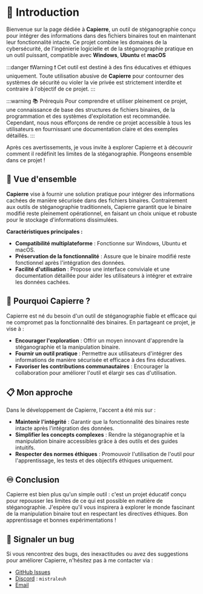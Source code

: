 
# 🏁 Introduction

Bienvenue sur la page dédiée à **Capierre**, un outil de stéganographie conçu pour intégrer des informations dans des fichiers binaires tout en maintenant leur fonctionnalité intacte. Ce projet combine les domaines de la cybersécurité, de l'ingénierie logicielle et de la stéganographie pratique en un outil puissant, compatible avec **Windows**, **Ubuntu** et **macOS**

:::danger ❗Warning ❗
Cet outil est destiné à des fins éducatives et éthiques uniquement. Toute utilisation abusive de **Capierre** pour contourner des systèmes de sécurité ou violer la vie privée est strictement interdite et contraire à l'objectif de ce projet.
:::

:::warning 📚 Prérequis
Pour comprendre et utiliser pleinement ce projet, une connaissance de base des structures de fichiers binaires, de la programmation et des systèmes d'exploitation est recommandée. Cependant, nous nous efforçons de rendre ce projet accessible à tous les utilisateurs en fournissant une documentation claire et des exemples détaillés.
:::

Après ces avertissements, je vous invite à explorer Capierre et à découvrir comment il redéfinit les limites de la stéganographie. Plongeons ensemble dans ce projet !

## 📖 Vue d'ensemble

**Capierre** vise à fournir une solution pratique pour intégrer des informations cachées de manière sécurisée dans des fichiers binaires. Contrairement aux outils de stéganographie traditionnels, Capierre garantit que le binaire modifié reste pleinement opérationnel, en faisant un choix unique et robuste pour le stockage d'informations dissimulées.

**Caractéristiques principales :**
- **Compatibilité multiplateforme** : Fonctionne sur Windows, Ubuntu et macOS.
- **Préservation de la fonctionnalité** : Assure que le binaire modifié reste fonctionnel après l'intégration des données.
- **Facilité d'utilisation** : Propose une interface conviviale et une documentation détaillée pour aider les utilisateurs à intégrer et extraire les données cachées.

## 🤨 Pourquoi Capierre ?

Capierre est né du besoin d'un outil de stéganographie fiable et efficace qui ne compromet pas la fonctionnalité des binaires. En partageant ce projet, je vise à :
- **Encourager l'exploration** : Offrir un moyen innovant d'apprendre la stéganographie et la manipulation binaire.
- **Fournir un outil pratique** : Permettre aux utilisateurs d'intégrer des informations de manière sécurisée et efficace à des fins éducatives.
- **Favoriser les contributions communautaires** : Encourager la collaboration pour améliorer l'outil et élargir ses cas d'utilisation.

## 📋 Mon approche

Dans le développement de Capierre, l'accent a été mis sur :

- **Maintenir l'intégrité** : Garantir que la fonctionnalité des binaires reste intacte après l'intégration des données.
- **Simplifier les concepts complexes** : Rendre la stéganographie et la manipulation binaire accessibles grâce à des outils et des guides intuitifs.
- **Respecter des normes éthiques** : Promouvoir l'utilisation de l'outil pour l'apprentissage, les tests et des objectifs éthiques uniquement.

## ♾️ Conclusion

Capierre est bien plus qu'un simple outil : c'est un projet éducatif conçu pour repousser les limites de ce qui est possible en matière de stéganographie. J'espère qu'il vous inspirera à explorer le monde fascinant de la manipulation binaire tout en respectant les directives éthiques. Bon apprentissage et bonnes expérimentations !

## 🐞 Signaler un bug

Si vous rencontrez des bugs, des inexactitudes ou avez des suggestions pour améliorer Capierre, n'hésitez pas à me contacter via :

- [GitHub Issues](https://github.com/MisTraleuh/Capierre/issues)
- [Discord](https://discord.com/users/474143573928050710) : `mistraleuh`
- [Email](mailto:mistraleuh@gmail.com)
